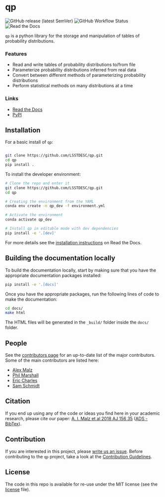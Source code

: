 # qp

![GitHub release (latest SemVer)](https://img.shields.io/github/v/release/LSSTDESC/qp)
![GitHub Workflow Status](https://img.shields.io/github/actions/workflow/status/LSSTDESC/qp/python-package.yml)
![Read the Docs](https://img.shields.io/readthedocs/qp)

`qp` is a python library for the storage and manipulation of tables of probability distributions.

### Features

- Read and write tables of probability distributions to/from file
- Parameterize probability distributions inferred from real data
- Convert between different methods of parameterizing probability distributions
- Perform statistical methods on many distributions at a time

### Links

- [Read the Docs](http://qp.readthedocs.io/)
- [PyPI](https://pypi.org/project/qp-prob/)

## Installation

For a basic install of `qp`:

```bash

git clone https://github.com/LSSTDESC/qp.git
cd qp
pip install .

```

To install the developer environment:

```bash
# Clone the repo and enter it
git clone https://github.com/LSSTDESC/qp.git
cd qp

# Creating the environment from the YAML
conda env create -n qp_dev -f environment.yml

# Activate the environment
conda activate qp_dev

# Install qp in editable mode with dev dependencies
pip install -e '.[dev]'
```

For more details see the [installation instructions](http://qp.readthedocs.io/user_guide/installation.html) on Read the Docs.

## Building the documentation locally

To build the documentation locally, start by making sure that you have the appropriate documentation packages installed:

```bash
pip install -e '.[docs]'

```

Once you have the appropriate packages, run the following lines of code to make the documentation:

```bash
cd docs/
make html

```

The HTML files will be generated in the `_build/` folder inside the `docs/` folder.

## People

See the [contributors page](https://github.com/LSSTDESC/qp/graphs/contributors) for an up-to-date list of the major contributors. Some of the main contributors are listed here:

- [Alex Malz](https://github.com/LSSTDESC/qp/issues/new?body=@aimalz)
- [Phil Marshall](https://github.com/LSSTDESC/qp/issues/new?body=@drphilmarshall)
- [Eric Charles](https://github.com/LSSTDESC/qp/issues/new?body=@eacharles)
- [Sam Schmidt](https://github.com/LSSTDESC/qp/issues/new?body=@sschmidt)

## Citation

If you end up using any of the code or ideas you find here in your academic research, please cite our paper: [A. I. Malz et al 2018 AJ 156 35](https://ui.adsabs.harvard.edu/abs/2018AJ....156...35M/abstract) ([ADS - BibTex](https://ui.adsabs.harvard.edu/abs/2018AJ....156...35M/exportcitation)).

## Contribution

If you are interested in this project, please [write us an issue](https://github.com/LSSTDESC/qp/issues/new). Before contributing to the `qp` project, take a look at the [Contribution Guidelines](http://qp.readthedocs.io/developer_docs/contribution.html).

## License

The code in this repo is available for re-use under the MIT license (see the [license](./LICENSE) file).
